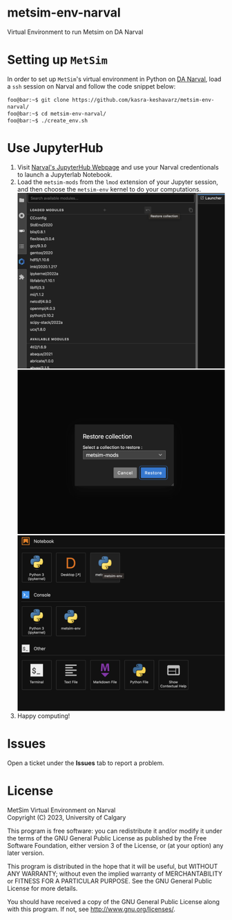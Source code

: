 # metsim-env-narval
Virtual Environment to run Metsim on DA Narval

# Setting up `MetSim`
In order to set up `MetSim`'s virtual environment in Python on [DA Narval](https://docs.alliancecan.ca/wiki/Narval/en), load a `ssh` session on Narval and follow the code snippet below:

```console
foo@bar:~$ git clone https://github.com/kasra-keshavarz/metsim-env-narval/
foo@bar:~$ cd metsim-env-narval/
foo@bar:~$ ./create_env.sh
```

# Use JupyterHub
1. Visit [Narval's JupyterHub Webpage](https://jupyterhub.narval.computecanada.ca/hub/login) and use your Narval credentionals to launch a Jupyterlab Notebook.
2. Load the `metsim-mods` from the `lmod` extension of your Jupyter session, and then choose the `metsim-env` kernel to do your computations.
![Check saved list of modules](./img/narval-mods.png)
![Load metsim-mods list of modules](./img/metsim-mods.png)
![See metsim-env virtual environment](./img/metsim-env.png)
3. Happy computing!

# Issues
Open a ticket under the **Issues** tab to report a problem.

# License
MetSim Virtual Environment on Narval <br />
Copyright (C) 2023, University of Calgary <br>


This program is free software: you can redistribute it and/or modify it under the terms of the GNU General Public License as published by the Free Software Foundation, either version 3 of the License, or (at your option) any later version.

This program is distributed in the hope that it will be useful, but WITHOUT ANY WARRANTY; without even the implied warranty of MERCHANTABILITY or FITNESS FOR A PARTICULAR PURPOSE. See the GNU General Public License for more details.

You should have received a copy of the GNU General Public License along with this program. If not, see http://www.gnu.org/licenses/.
